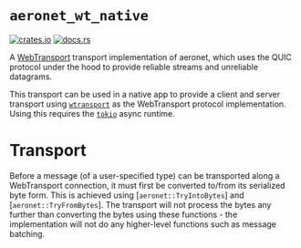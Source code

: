 # `aeronet_wt_native`

[![crates.io](https://img.shields.io/crates/v/aeronet_wt_native.svg)](https://crates.io/crates/aeronet_wt_native)
[![docs.rs](https://img.shields.io/docsrs/aeronet_wt_native)](https://docs.rs/aeronet_wt_native)

A [WebTransport](https://developer.chrome.com/en/articles/webtransport/) transport implementation of
aeronet, which uses the QUIC protocol under the hood to provide reliable streams and unreliable
datagrams.

This transport can be used in a native app to provide a client and server transport using
[`wtransport`](https://crates.io/crates/wtransport) as the WebTransport protocol implementation.
Using this requires the [`tokio`](https://crates.io/crates/tokio) async runtime.

# Transport

Before a message (of a user-specified type) can be transported along a WebTransport connection, it
must first be converted to/from its serialized byte form. This is achieved using
[`aeronet::TryIntoBytes`] and [`aeronet::TryFromBytes`]. The transport will not process the bytes
any further than converting the bytes using these functions - the implementation will not do any
higher-level functions such as message batching.
